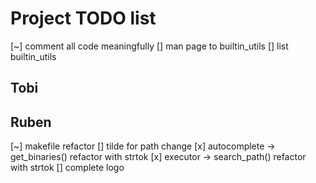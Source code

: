 # Project TODO list

[~] comment all code meaningfully
[] man page to builtin_utils
[] list builtin_utils

## Tobi

## Ruben

[~] makefile refactor
[] tilde for path change
[x] autocomplete -> get_binaries() refactor with strtok
[x] executor -> search_path() refactor with strtok
[] complete logo
